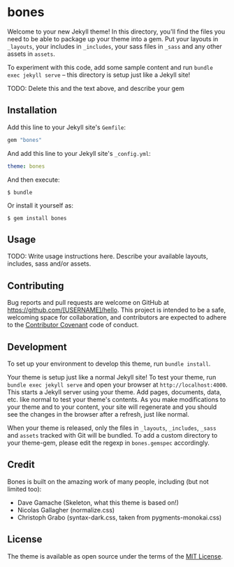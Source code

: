 # bones

Welcome to your new Jekyll theme! In this directory, you'll find the files you need to be able to package up your theme into a gem. Put your layouts in `_layouts`, your includes in `_includes`, your sass files in `_sass` and any other assets in `assets`.

To experiment with this code, add some sample content and run `bundle exec jekyll serve` – this directory is setup just like a Jekyll site!

TODO: Delete this and the text above, and describe your gem


## Installation

Add this line to your Jekyll site's `Gemfile`:

```ruby
gem "bones"
```

And add this line to your Jekyll site's `_config.yml`:

```yaml
theme: bones
```

And then execute:

    $ bundle

Or install it yourself as:

    $ gem install bones

## Usage

TODO: Write usage instructions here. Describe your available layouts, includes, sass and/or assets.

## Contributing

Bug reports and pull requests are welcome on GitHub at https://github.com/[USERNAME]/hello. This project is intended to be a safe, welcoming space for collaboration, and contributors are expected to adhere to the [Contributor Covenant](http://contributor-covenant.org) code of conduct.

## Development

To set up your environment to develop this theme, run `bundle install`.

Your theme is setup just like a normal Jekyll site! To test your theme, run `bundle exec jekyll serve` and open your browser at `http://localhost:4000`. This starts a Jekyll server using your theme. Add pages, documents, data, etc. like normal to test your theme's contents. As you make modifications to your theme and to your content, your site will regenerate and you should see the changes in the browser after a refresh, just like normal.

When your theme is released, only the files in `_layouts`, `_includes`, `_sass` and `assets` tracked with Git will be bundled.
To add a custom directory to your theme-gem, please edit the regexp in `bones.gemspec` accordingly.

## Credit

Bones is built on the amazing work of many people, including (but not limited too):
- Dave Gamache (Skeleton, what this theme is based on!)
- Nicolas Gallagher (normalize.css)
- Christoph Grabo (syntax-dark.css, taken from pygments-monokai.css)

## License

The theme is available as open source under the terms of the [MIT License](https://opensource.org/licenses/MIT).
